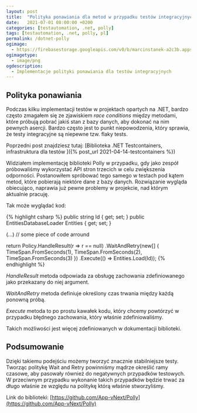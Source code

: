 ```yaml
---
layout: post
title:  "Polityka ponawiania dla metod w przypadku testów integracyjnych"
date:   2021-07-01 08:00:00 +0200
categories: [testautomation, .net, polly]
tags: [testautomation, .net, polly, pl]
permalink: /dotnet-polly
ogimage:
  - https://firebasestorage.googleapis.com/v0/b/marcinstanek-a2c3b.appspot.com/o/2021-07-01-retry-policy-in-test-methods%2FRetry%20policy%20for%20methods%20in%20terms%20of%20integration%20tests.png?alt=media&token=e5a5db4b-7f5b-4ffb-94fa-9d22751f79f6
ogimagetype:
  - image/png
ogdescription:
  - Implementacje polityki ponawiania dla testów integracyjnych
---
```


## Polityka ponawiania

Podczas kilku implementacji testów w projektach opartych na .NET, bardzo często zmagałem się ze zjawiskiem _race conditions_ między metodami, które próbują pobrać jakiś stan z bazy danych, aby dokonać na nim pewnych asercji. Bardzo często jest to punkt niepowodzenia, który sprawia, że ​​testy integracyjne są niepewne tzw. flaky tests.

Poprzedni post znajdziesz tutaj: [Biblioteka .NET Testcontainers, infrastruktura dla testów
]({% post_url 2021-04-14-testcontainers %})


Widziałem implementację biblioteki Polly w przypadku, gdy jako zespół próbowaliśmy wykorzystać API stron trzecich w celu zwiększenia odporności. Postanowiłem spróbować tego samego w testach pod kątem metod, które pobierają niektóre dane z bazy danych. Rozwiązanie wygląda obiecująco, naprawia już pewne problemy w projekcie, nad którym aktualnie pracuję.
 
Tak może wyglądać kod:

{% highlight csharp %}
public string Id { get; set; }
public EntitiesDatabaseLoader Entities { get; set; }

(...) // some piece of code arround

return Policy.HandleResult<Entity>(r => r == null)
       .WaitAndRetry(new[]
       {
         TimeSpan.FromSeconds(1),
         TimeSpan.FromSeconds(2),
         TimeSpan.FromSeconds(3)
       })
       .Execute(() => Entities.Load(Id));
{% endhighlight %}

_HandleResult_ metoda odpowiada za obsługę zachowania zdefiniowanego jako przekazany do niej argument.

_WaitAndRetry_ metoda definiuje określony czas trwania między każdą ponowną próbą.

_Execute_ metoda to po prostu kawałek kodu, który chcemy powtórzyć w przypadku błędnego zachowania, który właśnie zdefiniowaliśmy.

Takich możliwości jest więcej zdefiniowanych w dokumentacji biblioteki.

## Podsumowanie

Dzięki takiemu podejściu możemy tworzyć znacznie stabilniejsze testy. Tworząc politykę Wait and Retry powinniśmy mądrze określić ramy czasowe, aby pasowały również do negatywnych przypadków testowych. W przeciwnym przypadku wykonanie takich przypadków będzie trwać za długo właśnie ze względu na politykę którą właśnie stworzyliśmy.

Link do biblioteki: [https://github.com/App-vNext/Polly](https://github.com/App-vNext/Polly) 


